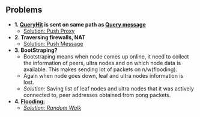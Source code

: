 ## Problems
- **1. [QueryHit](Message_Types.md) is sent on same path as [Query message](Message_Types.md)**
  - [Solution: Push Proxy](Node_Types.md)
- **2. Traversing firewalls, NAT**
  - [Solution: Push Message](Message_Types.md)
- **3. BootStraping?** 
  - Bootstraping means when node comes up online, it need to collect the information of peers, ultra nodes and on which node data is available. This makes sending lot of packets on n/w(flooding).
  - Again when node goes down, leaf and ultra nodes information is lost.
  - *Solution:* Saving list of leaf nodes and ultra nodes that it was actively connected to, peer addresses obtained from pong packets.
- **4. [Flooding:](/Networking/OSI-Layers/Layer5/P2P_OverlayNetwork/Types_of_Overlay_Network/Unstructured_Overlay/Exchanging_data.md)** 
  - *[Solution: Random Walk](/System-Design/Concepts/Hashing)*
